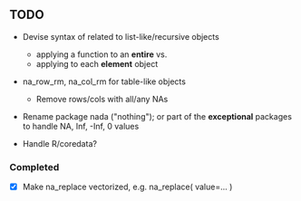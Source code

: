 ## TODO

 - Devise syntax of related to list-like/recursive objects 
   - applying a function to an **entire**  vs.
   -  applying to each **element** object

 - na_row_rm, na_col_rm for table-like objects
    - Remove rows/cols with all/any NAs

 - Rename package nada ("nothing"); or part of the **exceptional** packages to 
   handle NA, Inf, -Inf, 0 values  
   
 - Handle R/coredata?
 
 
### Completed 

 - [x] Make na_replace vectorized, e.g. na_replace( value=... )